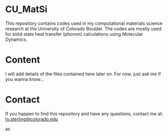 # CU_MatSi
This repository contains codes used in my computational materials science research at the University of Colorado Boulder. The codes are mostly used for solid state heat transfer (phonon) calculations using Molecular Dynamics.

# Content
I will add details of the files contained here later on. For now, just ask me if you wanna know...

# Contact
If you happen to find this repository and have any questions, contact me at:
ty.sterling@colorado.edu

as
